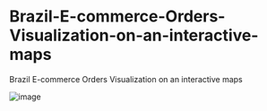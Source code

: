 # Brazil-E-commerce-Orders-Visualization-on-an-interactive-maps
Brazil E-commerce Orders Visualization on an interactive maps

![image](https://user-images.githubusercontent.com/37241010/155921667-820a7673-954f-4ead-aaa2-b418549e5ea8.png)

